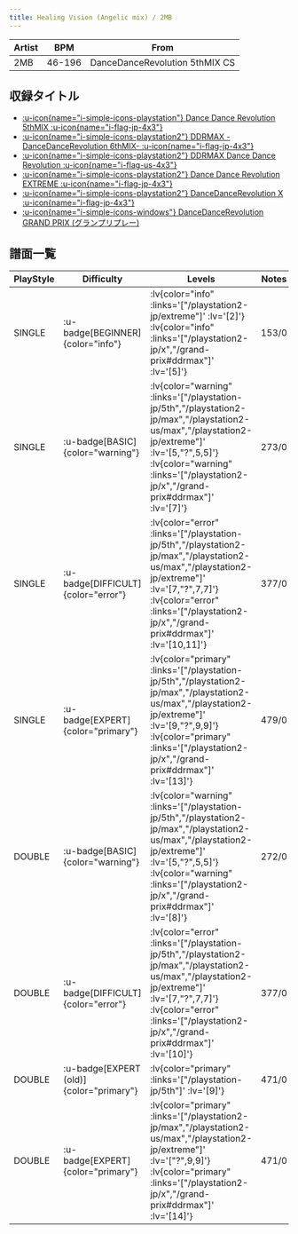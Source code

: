 ```yaml
---
title: Healing Vision (Angelic mix) / 2MB
---
```


|Artist|BPM|From|
|------|---|----|
|2MB|46-196|DanceDanceRevolution 5thMIX CS|

## 収録タイトル

- [ :u-icon{name="i-simple-icons-playstation"} Dance Dance Revolution 5thMIX :u-icon{name="i-flag-jp-4x3"} ](/playstation-jp/5th)
- [ :u-icon{name="i-simple-icons-playstation2"} DDRMAX -DanceDanceRevolution 6thMIX- :u-icon{name="i-flag-jp-4x3"} ](/playstation2-jp/max)
- [ :u-icon{name="i-simple-icons-playstation2"} DDRMAX Dance Dance Revolution :u-icon{name="i-flag-us-4x3"} ](/playstation2-us/max)
- [ :u-icon{name="i-simple-icons-playstation2"} Dance Dance Revolution EXTREME :u-icon{name="i-flag-jp-4x3"} ](/playstation2-jp/extreme)
- [ :u-icon{name="i-simple-icons-playstation2"} DanceDanceRevolution X :u-icon{name="i-flag-jp-4x3"} ](/playstation2-jp/x)
- [ :u-icon{name="i-simple-icons-windows"} DanceDanceRevolution GRAND PRIX (グランプリプレー)](/grand-prix#ddrmax)

## 譜面一覧

|PlayStyle|Difficulty|Levels|Notes|Movie|
|---------|----------|------|-----|-----|
|SINGLE| :u-badge[BEGINNER]{color="info"} | :lv{color="info" :links='["/playstation2-jp/extreme"]' :lv='[2]'}  :lv{color="info" :links='["/playstation2-jp/x","/grand-prix#ddrmax"]' :lv='[5]'} |153/0||
|SINGLE| :u-badge[BASIC]{color="warning"} | :lv{color="warning" :links='["/playstation-jp/5th","/playstation2-jp/max","/playstation2-us/max","/playstation2-jp/extreme"]' :lv='[5,"?",5,5]'}  :lv{color="warning" :links='["/playstation2-jp/x","/grand-prix#ddrmax"]' :lv='[7]'} |273/0||
|SINGLE| :u-badge[DIFFICULT]{color="error"} | :lv{color="error" :links='["/playstation-jp/5th","/playstation2-jp/max","/playstation2-us/max","/playstation2-jp/extreme"]' :lv='[7,"?",7,7]'}  :lv{color="error" :links='["/playstation2-jp/x","/grand-prix#ddrmax"]' :lv='[10,11]'} |377/0||
|SINGLE| :u-badge[EXPERT]{color="primary"} | :lv{color="primary" :links='["/playstation-jp/5th","/playstation2-jp/max","/playstation2-us/max","/playstation2-jp/extreme"]' :lv='[9,"?",9,9]'}  :lv{color="primary" :links='["/playstation2-jp/x","/grand-prix#ddrmax"]' :lv='[13]'} |479/0||
|DOUBLE| :u-badge[BASIC]{color="warning"} | :lv{color="warning" :links='["/playstation-jp/5th","/playstation2-jp/max","/playstation2-us/max","/playstation2-jp/extreme"]' :lv='[5,"?",5,5]'}  :lv{color="warning" :links='["/playstation2-jp/x","/grand-prix#ddrmax"]' :lv='[8]'} |272/0||
|DOUBLE| :u-badge[DIFFICULT]{color="error"} | :lv{color="error" :links='["/playstation-jp/5th","/playstation2-jp/max","/playstation2-us/max","/playstation2-jp/extreme"]' :lv='[7,"?",7,7]'}  :lv{color="error" :links='["/playstation2-jp/x","/grand-prix#ddrmax"]' :lv='[10]'} |377/0||
|DOUBLE| :u-badge[EXPERT (old)]{color="primary"} | :lv{color="primary" :links='["/playstation-jp/5th"]' :lv='[9]'} |471/0||
|DOUBLE| :u-badge[EXPERT]{color="primary"} | :lv{color="primary" :links='["/playstation2-jp/max","/playstation2-us/max","/playstation2-jp/extreme"]' :lv='["?",9,9]'}  :lv{color="primary" :links='["/playstation2-jp/x","/grand-prix#ddrmax"]' :lv='[14]'} |471/0||
